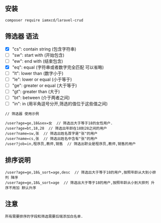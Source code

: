 

## 安装
    composer require iamxcd/laravel-crud
    
## 筛选器 语法

- [x]  "cs": contain string (包含字符串)
- [ ]  "sw": start with (开始包含)
- [ ]  "ew": end with (结束包含)
- [x]  "eq": equal (字符串或者数字完全匹配  可以省略)
- [ ]  "lt": lower than (数字小于)
- [ ]  "le": lower or equal (小于等于)
- [ ]  "ge": greater or equal (大于等于)
- [ ]  "gt": greater than (大于)
- [ ]  "bt": between (介于两者之间)
- [ ]  "in": in (用半角逗号分开,筛选的值位于这些值之间)

```
// 筛选器 使用示例

/user?age=ge,18&sex=女  // 筛选出大于等于18的女性用户.
/user?age=bt,18,28  // 筛选出年龄在18到28之间的用户
/user?name=sw,张  // 筛选出姓名首字是"张"的用户
/user?name=cs,张  // 筛选出姓名中含有"张"的用户
/user?job=in,程序员,教师,销售  // 筛选出职业是程序员,教师,销售的用户
```

## 排序说明
```
/user?age=ge,18&_sort=age,desc  // 筛选出大于等于18的用户,按照年龄从大到小排列 降序
/user?age=ge,18&_sort=age  // 筛选出大于等于18的用户,按照年龄从小到大排列 升序不用加 默认升序
```

## 注意
    所有需要排序的字段和筛选需要后端添加白名单.